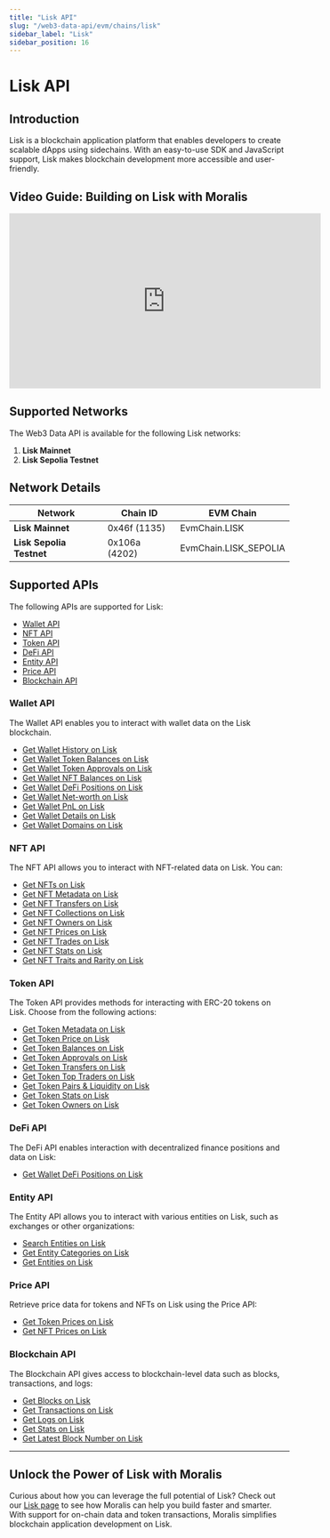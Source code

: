 ```yaml
---
title: "Lisk API"
slug: "/web3-data-api/evm/chains/lisk"
sidebar_label: "Lisk"
sidebar_position: 16
---
```


# Lisk API

## Introduction

Lisk is a blockchain application platform that enables developers to create scalable dApps using sidechains. With an easy-to-use SDK and JavaScript support, Lisk makes blockchain development more accessible and user-friendly.

## Video Guide: Building on Lisk with Moralis

<iframe width="560" height="315" src="https://www.youtube.com/embed/4CWDMgWAdV4" title="Building on Lisk with Moralis APIs: The Ultimate Guide for Developers" frameborder="0" allow="accelerometer; autoplay; clipboard-write; encrypted-media; gyroscope; picture-in-picture" allowfullscreen></iframe>

## Supported Networks

The Web3 Data API is available for the following Lisk networks:

1. **Lisk Mainnet**
2. **Lisk Sepolia Testnet**

## Network Details

| Network                  | Chain ID      | EVM Chain             |
| ------------------------ | ------------- | --------------------- |
| **Lisk Mainnet**         | 0x46f (1135)  | EvmChain.LISK         |
| **Lisk Sepolia Testnet** | 0x106a (4202) | EvmChain.LISK_SEPOLIA |

## Supported APIs

The following APIs are supported for Lisk:

<ul>
  <li>
    <a href="/web3-data-api/evm/reference#wallet-api">Wallet API</a>
  </li>
  <li>
    <a href="/web3-data-api/evm/reference#nft-api">NFT API</a>
  </li>
  <li>
    <a href="/web3-data-api/evm/reference#token-api">Token API</a>
  </li>
  <li>
    <a href="/web3-data-api/evm/reference#defi-api">DeFi API</a>
  </li>
  <li>
    <a href="/web3-data-api/evm/reference#entity-api">Entity API</a>
  </li>
  <li>
    <a href="/web3-data-api/evm/reference#price-api">Price API</a>
  </li>
  <li>
    <a href="/web3-data-api/evm/reference#blockchain-api">Blockchain API</a>
  </li>
</ul>

### Wallet API

The Wallet API enables you to interact with wallet data on the Lisk blockchain.

<ul>
  <li>
    <a href="/web3-data-api/evm/reference#get-wallet-history">Get Wallet History on Lisk</a>
  </li>
  <li>
    <a href="/web3-data-api/evm/reference#get-wallet-token-balances">Get Wallet Token Balances on Lisk</a>
  </li>
  <li>
    <a href="/web3-data-api/evm/reference#get-wallet-token-approvals">Get Wallet Token Approvals on Lisk</a>
  </li>
  <li>
    <a href="/web3-data-api/evm/reference#get-wallet-nfts">Get Wallet NFT Balances on Lisk</a>
  </li>
  <li>
    <a href="/web3-data-api/evm/reference#get-wallet-defi-positions">Get Wallet DeFi Positions on Lisk</a>
  </li>
  <li>
    <a href="/web3-data-api/evm/reference#get-wallet-net-worth">Get Wallet Net-worth on Lisk</a>
  </li>
  <li>
    <a href="/web3-data-api/evm/reference#get-wallet-pnl">Get Wallet PnL on Lisk</a>
  </li>
  <li>
    <a href="/web3-data-api/evm/reference#get-wallet-details">Get Wallet Details on Lisk</a>
  </li>
  <li>
    <a href="/web3-data-api/evm/reference#get-wallet-domains">Get Wallet Domains on Lisk</a>
  </li>
</ul>

### NFT API

The NFT API allows you to interact with NFT-related data on Lisk. You can:

<ul>
  <li>
    <a href="/web3-data-api/evm/reference#get-nfts">Get NFTs on Lisk</a>
  </li>
  <li>
    <a href="/web3-data-api/evm/reference#get-nft-metadata">Get NFT Metadata on Lisk</a>
  </li>
  <li>
    <a href="/web3-data-api/evm/reference#get-nft-transfers">Get NFT Transfers on Lisk</a>
  </li>
  <li>
    <a href="/web3-data-api/evm/reference#get-nft-collections">Get NFT Collections on Lisk</a>
  </li>
  <li>
    <a href="/web3-data-api/evm/reference#get-nft-owners">Get NFT Owners on Lisk</a>
  </li>
  <li>
    <a href="/web3-data-api/evm/reference#get-nft-prices">Get NFT Prices on Lisk</a>
  </li>
  <li>
    <a href="/web3-data-api/evm/reference#get-nft-trades">Get NFT Trades on Lisk</a>
  </li>
  <li>
    <a href="/web3-data-api/evm/reference#get-nft-stats">Get NFT Stats on Lisk</a>
  </li>
  <li>
    <a href="/web3-data-api/evm/reference#get-nft-traits-and-rarity">Get NFT Traits and Rarity on Lisk</a>
  </li>
</ul>

### Token API

The Token API provides methods for interacting with ERC-20 tokens on Lisk. Choose from the following actions:

<ul>
  <li>
    <a href="/web3-data-api/evm/reference#get-token-metadata">Get Token Metadata on Lisk</a>
  </li>
  <li>
    <a href="/web3-data-api/evm/reference#get-token-price">Get Token Price on Lisk</a>
  </li>
  <li>
    <a href="/web3-data-api/evm/reference#get-token-balances">Get Token Balances on Lisk</a>
  </li>
  <li>
    <a href="/web3-data-api/evm/reference#get-token-approvals">Get Token Approvals on Lisk</a>
  </li>
  <li>
    <a href="/web3-data-api/evm/reference#get-token-transfers">Get Token Transfers on Lisk</a>
  </li>
  <li>
    <a href="/web3-data-api/evm/reference#get-token-top-traders">Get Token Top Traders on Lisk</a>
  </li>
  <li>
    <a href="/web3-data-api/evm/reference#get-token-pairs--liquidity">Get Token Pairs & Liquidity on Lisk</a>
  </li>
  <li>
    <a href="/web3-data-api/evm/reference#get-token-stats">Get Token Stats on Lisk</a>
  </li>
  <li>
    <a href="/web3-data-api/evm/reference#get-token-owners">Get Token Owners on Lisk</a>
  </li>
</ul>

### DeFi API

The DeFi API enables interaction with decentralized finance positions and data on Lisk:

<ul>
  <li>
    <a href="/web3-data-api/evm/reference#get-wallet-defi-positions">Get Wallet DeFi Positions on Lisk</a>
  </li>
</ul>

### Entity API

The Entity API allows you to interact with various entities on Lisk, such as exchanges or other organizations:

<ul>
  <li>
    <a href="/web3-data-api/evm/reference#search-entities">Search Entities on Lisk</a>
  </li>
  <li>
    <a href="/web3-data-api/evm/reference#get-entity-categories">Get Entity Categories on Lisk</a>
  </li>
  <li>
    <a href="/web3-data-api/evm/reference#get-entities">Get Entities on Lisk</a>
  </li>
</ul>

### Price API

Retrieve price data for tokens and NFTs on Lisk using the Price API:

<ul>
  <li>
    <a href="/web3-data-api/evm/reference#get-token-prices">Get Token Prices on Lisk</a>
  </li>
  <li>
    <a href="/web3-data-api/evm/reference#get-nft-prices">Get NFT Prices on Lisk</a>
  </li>
</ul>

### Blockchain API

The Blockchain API gives access to blockchain-level data such as blocks, transactions, and logs:

<ul>
  <li>
    <a href="/web3-data-api/evm/reference#get-blocks">Get Blocks on Lisk</a>
  </li>
  <li>
    <a href="/web3-data-api/evm/reference#get-transactions">Get Transactions on Lisk</a>
  </li>
  <li>
    <a href="/web3-data-api/evm/reference#get-logs">Get Logs on Lisk</a>
  </li>
  <li>
    <a href="/web3-data-api/evm/reference#get-stats">Get Stats on Lisk</a>
  </li>
  <li>
    <a href="/web3-data-api/evm/reference#get-latest-block-number">Get Latest Block Number on Lisk</a>
  </li>
</ul>

---

## Unlock the Power of Lisk with Moralis

Curious about how you can leverage the full potential of Lisk? Check out our [Lisk page](https://developers.moralis.com/chains/lisk/) to see how Moralis can help you build faster and smarter. With support for on-chain data and token transactions, Moralis simplifies blockchain application development on Lisk.
